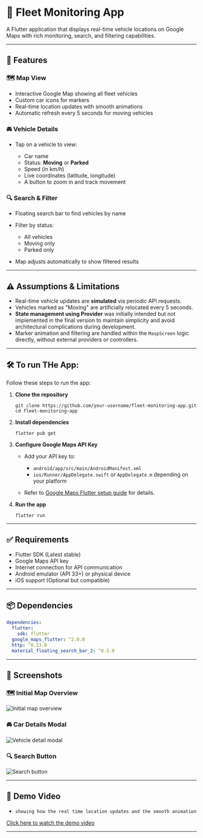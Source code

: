 # 🚗 Fleet Monitoring App

A Flutter application that displays real-time vehicle locations on Google Maps with rich monitoring, search, and filtering capabilities.

---

## 📱 Features

### 🗺️ Map View

- Interactive Google Map showing all fleet vehicles
- Custom car icons for markers
- Real-time location updates with smooth animations
- Automatic refresh every 5 seconds for moving vehicles

### 🚘 Vehicle Details

- Tap on a vehicle to view:

  - Car name
  - Status: **Moving** or **Parked**
  - Speed (in km/h)
  - Live coordinates (latitude, longitude)
  - A button to zoom in and track movement

### 🔍 Search & Filter

- Floating search bar to find vehicles by name
- Filter by status:

  - All vehicles
  - Moving only
  - Parked only

- Map adjusts automatically to show filtered results

---

## ⚠️ Assumptions & Limitations

- Real-time vehicle updates are **simulated** via periodic API requests.
- Vehicles marked as "Moving" are artificially relocated every 5 seconds.
- **State management using Provider** was initially intended but not implemented in the final version to maintain simplicity and avoid architectural complications during development.
- Marker animation and filtering are handled within the `MaspScreen` logic directly, without external providers or controllers.

---

## 🛠 To run THe App:

Follow these steps to run the app:

1. **Clone the repository**

   ```
   git clone https://github.com/your-username/fleet-monitoring-app.git
   cd fleet-monitoring-app
   ```

2. **Install dependencies**

   ```
   flutter pub get
   ```

3. **Configure Google Maps API Key**

   - Add your API key to:

     - `android/app/src/main/AndroidManifest.xml`
     - `ios/Runner/AppDelegate.swift` or `AppDelegate.m` depending on your platform

   - Refer to [Google Maps Flutter setup guide](https://pub.dev/packages/google_maps_flutter) for details.

4. **Run the app**

   ```
   flutter run
   ```

---

## ✅ Requirements

- Flutter SDK (Latest stable)
- Google Maps API key
- Internet connection for API communication
- Android emulator (API 33+) or physical device
- iOS support (Optional but compatible)

---

## 📦 Dependencies

```yaml
dependencies:
  flutter:
    sdk: flutter
  google_maps_flutter: ^2.0.0
  http: ^0.13.0
  material_floating_search_bar_2: ^0.5.0
```

---
## 📸 Screenshots

### 🗺 Initial Map Overview
![Initial map overview](screenshots/map%20overview.jpg)

### 🚘 Car Details Modal
![Vehicle detail modal](screenshots/car%20detail.jpg)

### 🔍 Search Button
![Search button](screenshots/search%20button.jpg)

---

## 🎥 Demo Video

-     showing how the real time location updates and the smooth animation

[Click here to watch the demo video](screenshots/Demo%20Video.mp4)

---

